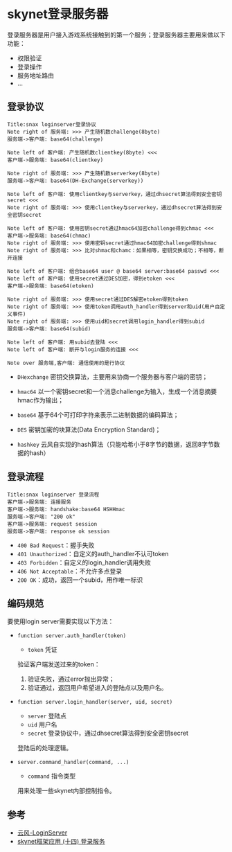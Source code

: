 # skynet登录服务器

登录服务器是用户接入游戏系统接触到的第一个服务；登录服务器主要用来做以下功能：

- 权限验证
- 登录操作
- 服务地址路由
- ...



## 登录协议

```sequence
Title:snax loginserver登录协议
Note right of 服务端: >>> 产生随机数challenge(8byte)
服务端->客户端: base64(challenge)

Note left of 客户端: 产生随机数clientkey(8byte) <<<
客户端->服务端: base64(clientkey)

Note right of 服务端: >>> 产生随机数serverkey(8byte)
服务端->客户端: base64(DH-Exchange(serverkey))

Note left of 客户端: 使用clientkey与serverkey，通过dhsecret算法得到安全密钥secret <<<
Note right of 服务端: >>> 使用clientkey与serverkey，通过dhsecret算法得到安全密钥secret

Note left of 客户端: 使用密钥secret通过hmac64加密challenge得到chmac <<<
客户端->服务端: base64(chmac)
Note right of 服务端: >>> 使用密钥secret通过hmac64加密challenge得到shmac
Note right of 服务端: >>> 比对shmac和chamc：如果相等，密钥交换成功；不相等，断开连接

Note left of 客户端: 组合base64 user @ base64 server:base64 passwd <<<
Note left of 客户端: 使用secret通过DES加密，得到etoken <<<
客户端->服务端: base64(etoken)

Note right of 服务端: >>> 使用secret通过DES解密etoken得到token
Note right of 服务端: >>> 使用token调用auth_handler得到server和uid(用户自定义事件)
Note right of 服务端: >>> 使用uid和secret调用login_handler得到subid
服务端->客户端: base64(subid)

Note left of 客户端: 用subid去登陆 <<<
Note left of 客户端: 断开与login服务的连接 <<<

Note over 服务端,客户端: 通信使用的是行协议
```

- `DHexchange` 密钥交换算法，主要用来协商一个服务器与客户端的密钥；

- `hmac64` 以一个密钥secret和一个消息challenge为输入，生成一个消息摘要hmac作为输出；

- `base64` 基于64个可打印字符来表示二进制数据的编码算法；

- `DES` 密钥加密的块算法(Data Encryption Standard)；

- `hashkey` 云风自实现的hash算法（只能哈希小于8字节的数据，返回8字节数据的hash）



## 登录流程

```sequence
Title:snax loginserver 登录流程
客户端->服务端: 连接服务
客户端->服务端: handshake:base64 HSHHmac
服务端->客户端: "200 ok"
客户端->服务端: request session
服务端->客户端: response ok session
```

- `400 Bad Request`：握手失败
- `401 Unauthorized`：自定义的auth_handler不认可token
- `403 Forbidden`：自定义的login_handler调用失败
- `406 Not Acceptable`：不允许多点登录
- `200 OK`：成功，返回一个subid，用作唯一标识



## 编码规范

要使用login server需要实现以下方法：

- `function server.auth_handler(token)`

  - `token` 凭证

  验证客户端发送过来的token：

  1. 验证失败，通过error抛出异常；
  2. 验证通过，返回用户希望进入的登陆点以及用户名。

- `function server.login_handler(server, uid, secret)`

  - `server` 登陆点
  - `uid` 用户名
  - `secret` 登录协议中，通过dhsecret算法得到安全密钥secret

  登陆后的处理逻辑。

- `server.command_handler(command, ...)`

  - `command` 指令类型

  用来处理一些skynet内部控制指令。



## 参考

- [云风-LoginServer](https://github.com/cloudwu/skynet/wiki/LoginServer)
- [skynet框架应用 (十四) 登录服务](https://blog.csdn.net/qq769651718/article/details/79435251)
